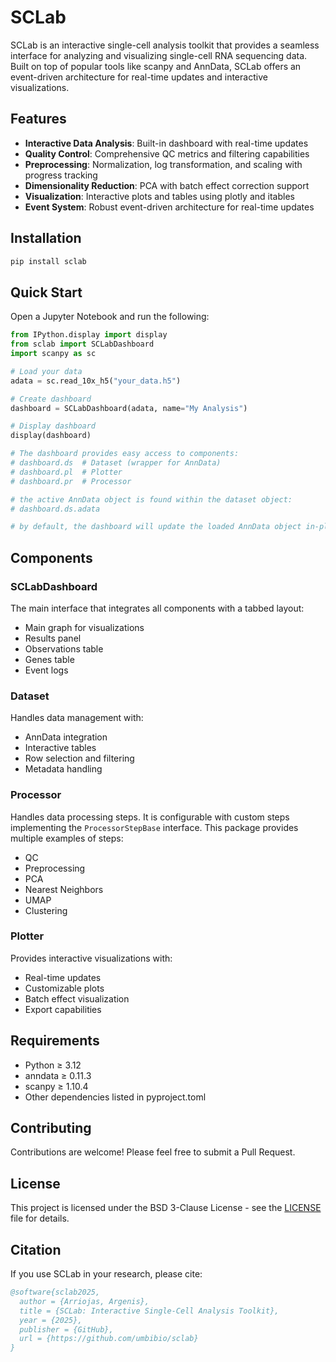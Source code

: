 # SCLab

SCLab is an interactive single-cell analysis toolkit that provides a seamless interface for analyzing and visualizing single-cell RNA sequencing data. Built on top of popular tools like scanpy and AnnData, SCLab offers an event-driven architecture for real-time updates and interactive visualizations.

## Features

- **Interactive Data Analysis**: Built-in dashboard with real-time updates
- **Quality Control**: Comprehensive QC metrics and filtering capabilities
- **Preprocessing**: Normalization, log transformation, and scaling with progress tracking
- **Dimensionality Reduction**: PCA with batch effect correction support
- **Visualization**: Interactive plots and tables using plotly and itables
- **Event System**: Robust event-driven architecture for real-time updates

## Installation

```bash
pip install sclab
```

## Quick Start

Open a Jupyter Notebook and run the following:

```python
from IPython.display import display
from sclab import SCLabDashboard
import scanpy as sc

# Load your data
adata = sc.read_10x_h5("your_data.h5")

# Create dashboard
dashboard = SCLabDashboard(adata, name="My Analysis")

# Display dashboard
display(dashboard)

# The dashboard provides easy access to components:
# dashboard.ds  # Dataset (wrapper for AnnData)
# dashboard.pl  # Plotter
# dashboard.pr  # Processor

# the active AnnData object is found within the dataset object:
# dashboard.ds.adata

# by default, the dashboard will update the loaded AnnData object in-place
```

## Components

### SCLabDashboard

The main interface that integrates all components with a tabbed layout:
- Main graph for visualizations
- Results panel
- Observations table
- Genes table
- Event logs

### Dataset

Handles data management with:
- AnnData integration
- Interactive tables
- Row selection and filtering
- Metadata handling

### Processor

Handles data processing steps. It is configurable with custom steps implementing the `ProcessorStepBase` interface. This package provides multiple examples of steps:

- QC
- Preprocessing
- PCA
- Nearest Neighbors
- UMAP
- Clustering

### Plotter

Provides interactive visualizations with:
- Real-time updates
- Customizable plots
- Batch effect visualization
- Export capabilities

## Requirements

- Python ≥ 3.12
- anndata ≥ 0.11.3
- scanpy ≥ 1.10.4
- Other dependencies listed in pyproject.toml

## Contributing

Contributions are welcome! Please feel free to submit a Pull Request.

## License

This project is licensed under the BSD 3-Clause License - see the [LICENSE](LICENSE) file for details.

## Citation

If you use SCLab in your research, please cite:

```bibtex
@software{sclab2025,
  author = {Arriojas, Argenis},
  title = {SCLab: Interactive Single-Cell Analysis Toolkit},
  year = {2025},
  publisher = {GitHub},
  url = {https://github.com/umbibio/sclab}
}

